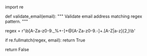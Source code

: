 import re

def validate_email(email):
  """
  Validate email address matching regex pattern.
  """

  regex = r'\b[A-Za-z0-9._%+-]+@[A-Za-z0-9.-]+\.[A-Z|a-z]{2,}\b'

  if re.fullmatch(regex, email):
    return True
  
  return False
